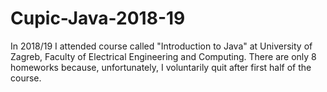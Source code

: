 # Cupic-Java-2018-19
In 2018/19 I attended course called "Introduction to Java" at University of Zagreb, Faculty of Electrical Engineering and Computing.
There are only 8 homeworks because, unfortunately, I voluntarily quit after first half of the course.

